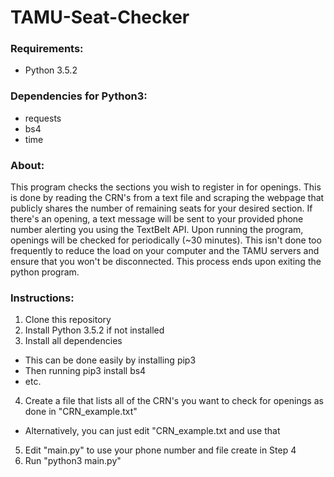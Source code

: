 # TAMU-Seat-Checker  
### Requirements:  
* Python 3.5.2

### Dependencies for Python3:
* requests  
* bs4 
* time

### About:
This program checks the sections you wish to register in for openings. This is done by reading the CRN's from a text file and scraping the webpage that publicly shares the number of remaining seats for your desired section. If there's an opening, a text message will be sent to your provided phone number alerting you using the TextBelt API. Upon running the program, openings will be checked for periodically (~30 minutes). This isn't done too frequently to reduce the load on your computer and the TAMU servers and ensure that you won't be disconnected. This process ends upon exiting the python program. 

### Instructions:
1. Clone this repository
2. Install Python 3.5.2 if not installed
3. Install all dependencies
  * This can be done easily by installing pip3
  * Then running pip3 install bs4
  * etc.
4. Create a file that lists all of the CRN's you want to check for openings as done in "CRN_example.txt"
  * Alternatively, you can just edit "CRN_example.txt and use that
5. Edit "main.py" to use your phone number and file create in Step 4
6. Run "python3  main.py"
